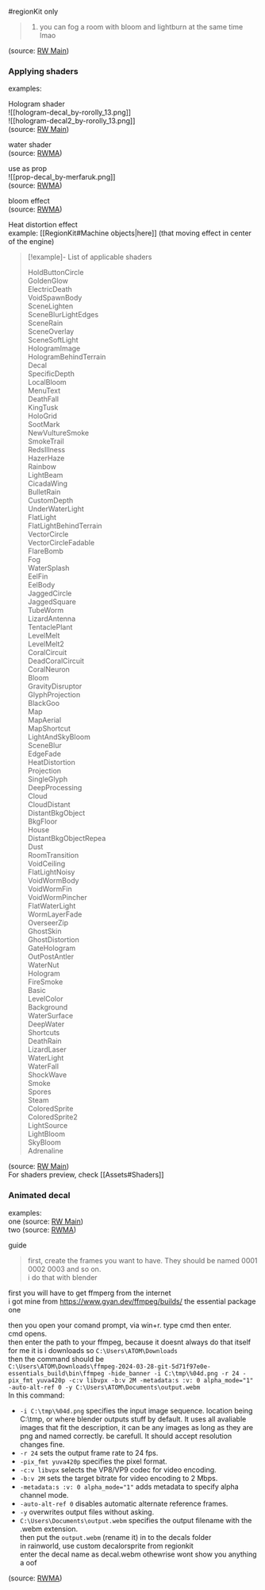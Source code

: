 #regionKit only

> 1. you can fog a room with bloom and lightburn at the same time lmao

(source: [RW Main](https://discord.com/channels/1083481230839922688/1083485771949949019/1189233543734362212))

### Applying shaders

examples:

Hologram shader  
![[hologram-decal_by-rorolly_13.png]]  
![[hologram-decal2_by-rorolly_13.png]]  
(source: [RW Main](https://discord.com/channels/291184728944410624/481900360324218880/1326363715246882849))



water shader  
(source: [RWMA](https://discord.com/channels/1083481230839922688/1083483045329375393/1203462073556926524))

  
use as prop  
![[prop-decal_by-merfaruk.png]]  
(source: [RWMA](https://discord.com/channels/1083481230839922688/1083485771949949019/1189234052868341932))

bloom effect  
(source: [RWMA](https://discord.com/channels/1083481230839922688/1083483045329375393/1208488425154547822))

Heat distortion effect  
example: [[RegionKit#Machine objects|here]] (that moving effect in center of the engine)

> [!example]- List of applicable shaders  
>   
> HoldButtonCircle  
> GoldenGlow  
> ElectricDeath  
> VoidSpawnBody  
> SceneLighten  
> SceneBlurLightEdges  
> SceneRain  
> SceneOverlay  
> SceneSoftLight  
> HologramImage  
> HologramBehindTerrain  
> Decal  
> SpecificDepth  
> LocalBloom  
> MenuText  
> DeathFall  
> KingTusk  
> HoloGrid  
> SootMark  
> NewVultureSmoke  
> SmokeTrail  
> RedsIllness  
> HazerHaze  
> Rainbow  
> LightBeam  
> CicadaWing  
> BulletRain  
> CustomDepth  
> UnderWaterLight  
> FlatLight  
> FlatLightBehindTerrain  
> VectorCircle  
> VectorCircleFadable  
> FlareBomb  
> Fog  
> WaterSplash  
> EelFin  
> EelBody  
> JaggedCircle  
> JaggedSquare  
> TubeWorm  
> LizardAntenna  
> TentaclePlant  
> LevelMelt  
> LevelMelt2  
> CoralCircuit  
> DeadCoralCircuit  
> CoralNeuron  
> Bloom  
> GravityDisruptor  
> GlyphProjection  
> BlackGoo  
> Map  
> MapAerial  
> MapShortcut  
> LightAndSkуBloom  
> SceneBlur  
> EdgeFade  
> HeatDistortion  
> Projection  
> SingleGlyph  
> DeepProcessing  
> Cloud  
> CloudDistant  
> DistantBkgObject  
> BkgFloor  
> House  
> DistantBkgObjectRepea  
> Dust  
> RoomTransition  
> VoidCeiling  
> FlatLightNoisy  
> VoidWormBody  
> VoidWormFin  
> VoidWormPincher  
> FlatWaterLight  
> WormLayerFade  
> OverseerZip  
> GhostSkin  
> GhostDistortion  
> GateHologram  
> OutPostAntler  
> WaterNut  
> Hologram  
> FireSmoke  
> Basic  
> LevelColor  
> Background  
> WaterSurface  
> DeepWater  
> Shortcuts  
> DeathRain  
> LizardLaser  
> WaterLight  
> WaterFall  
> ShockWave  
> Smoke  
> Spores  
> Steam  
> ColoredSprite  
> ColoredSprite2  
> LightSource  
> LightBloom  
> SkyBloom  
> Adrenaline

(source: [RW Main](https://discord.com/channels/291184728944410624/838185248981385256/995066729082388661))  
For shaders preview, check [[Assets#Shaders]]

### Animated decal

examples:  
one (source: [RW Main](https://discord.com/channels/291184728944410624/481900360324218880/1331360762337431612))  
two (source: [RWMA](https://discord.com/channels/1083481230839922688/1083484064549437470/1224797331799670844))

guide

> first, create the frames you want to have. They should be named 0001 0002 0003 and so on.   
i do that with blender 

first you will have to get ffmperg from the internet  
i got mine from https://www.gyan.dev/ffmpeg/builds/ the essential package one 

then you open your comand prompt, via win+r. type cmd then enter.  
cmd opens.  
then enter the path to your ffmpeg, because it doesnt always do that itself  
for me it is i downloads so ``C:\Users\ATOM\Downloads``  
then the command should be   
``C:\Users\ATOM\Downloads\ffmpeg-2024-03-28-git-5d71f97e0e-essentials_build\bin\ffmpeg -hide_banner -i C:\tmp\%04d.png -r 24 -pix_fmt yuva420p -c:v libvpx -b:v 2M -metadata:s :v: 0 alpha_mode="1" -auto-alt-ref 0 -y C:\Users\ATOM\Documents\output.webm``  
In this command:  
- ``-i C:\tmp\%04d.png`` specifies the input image sequence. location being C:\tmp\, or where blender outputs stuff by default. It uses all avaliable images that fit the description, it can be any images as long as they are png and named correctly. be carefull. It should accept resolution changes fine.  
- ``-r 24`` sets the output frame rate to 24 fps.  
- ``-pix_fmt yuva420p`` specifies the pixel format.  
- ``-c:v libvpx`` selects the VP8/VP9 codec for video encoding.  
- ``-b:v 2M`` sets the target bitrate for video encoding to 2 Mbps.  
- ``-metadata:s :v: 0 alpha_mode="1"`` adds metadata to specify alpha channel mode.  
- ``-auto-alt-ref 0`` disables automatic alternate reference frames.  
- ``-y`` overwrites output files without asking.  
- ``C:\Users\Documents\output.webm`` specifies the output filename with the .webm extension.  
then put the ``output.webm`` (rename it) in to the decals folder  
in rainworld, use custom decalorsprite from regionkit  
enter the decal name as decal.webm othewrise wont show you anything  
a oof

  
(source: [RWMA](https://discord.com/channels/1083481230839922688/1083483045329375393/1249297299662704681))